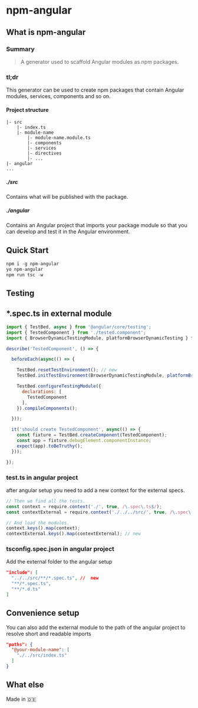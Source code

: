 # npm-angular

## What is npm-angular

### Summary 

> A generator used to scaffold Angular modules as npm packages.

### tl;dr

This generator can be used to create npm packages that contain Angular modules, services, components and so on. 

#### Project structure

```
|- src
    |- index.ts
    |- module-name
        |- module-name.module.ts
        |- components
        |- services
        |- directives
        |- ...
|- angular
...
```

##### ./src

Contains what will be published with the package. 

##### ./angular

Contains an Angular project that imports your package module so that you can develop and test it in the Angular environment.

## Quick Start

```javascript
npm i -g npm-angular
yo npm-angular
npm run tsc -w
```

## Testing

## *.spec.ts in external module

```javascript
import { TestBed, async } from '@angular/core/testing';
import { TestedComponent } from './tested.component';
import { BrowserDynamicTestingModule, platformBrowserDynamicTesting } from '@angular/platform-browser-dynamic/testing'; // new

describe('TestedComponent', () => {

  beforeEach(async(() => {

    TestBed.resetTestEnvironment(); // new
    TestBed.initTestEnvironment(BrowserDynamicTestingModule, platformBrowserDynamicTesting()); // new

    TestBed.configureTestingModule({
      declarations: [
        TestedComponent
      ],
    }).compileComponents();

  }));

  it('should create TestedComponent', async(() => {
    const fixture = TestBed.createComponent(TestedComponent);
    const app = fixture.debugElement.componentInstance;
    expect(app).toBeTruthy();
  }));

});
```

### test.ts in angular project

after angular setup you need to add a new context for the external specs.

```javascript
// Then we find all the tests.
const context = require.context('./', true, /\.spec\.ts$/);
const contextExternal = require.context('./../../src/', true, /\.spec\.ts$/) // new;

// And load the modules.
context.keys().map(context);
contextExternal.keys().map(contextExternal); // new
```

### tsconfig.spec.json in angular project

Add the external folder to the angular setup

```json
"include": [
  "../../src/**/*.spec.ts", //  new
  "**/*.spec.ts",
  "**/*.d.ts"
]
```
## Convenience setup

You can also add the external module to the path of the angular project to resolve short and readable imports

```json
"paths": {
  "@your-module-name": [
    "./../src/index.ts"
  ]
}
```
## What else

Made in :de:
